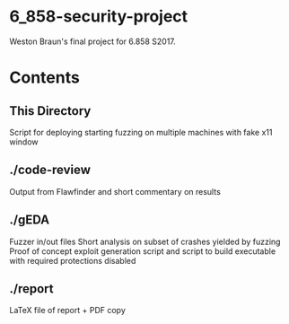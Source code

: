 # 6_858-security-project
Weston Braun's final project for 6.858 S2017.

# Contents 
## This Directory
Script for deploying starting fuzzing on multiple machines with fake x11 window 

## ./code-review 
Output from Flawfinder and short commentary on results 

## ./gEDA
Fuzzer in/out files 
Short analysis on subset of crashes yielded by fuzzing 
Proof of concept exploit generation script and script to build executable with required protections disabled 

## ./report
LaTeX file of report + PDF copy 

